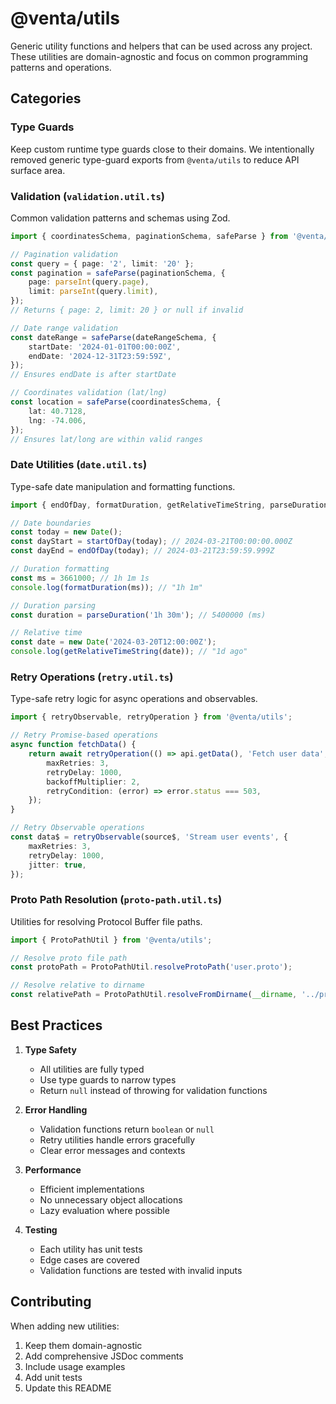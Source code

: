 # @venta/utils

Generic utility functions and helpers that can be used across any project. These utilities are domain-agnostic and focus on common programming patterns and operations.

## Categories

### Type Guards

Keep custom runtime type guards close to their domains. We intentionally removed generic type-guard exports from `@venta/utils` to reduce API surface area.

### Validation (`validation.util.ts`)

Common validation patterns and schemas using Zod.

```typescript
import { coordinatesSchema, paginationSchema, safeParse } from '@venta/utils';

// Pagination validation
const query = { page: '2', limit: '20' };
const pagination = safeParse(paginationSchema, {
	page: parseInt(query.page),
	limit: parseInt(query.limit),
});
// Returns { page: 2, limit: 20 } or null if invalid

// Date range validation
const dateRange = safeParse(dateRangeSchema, {
	startDate: '2024-01-01T00:00:00Z',
	endDate: '2024-12-31T23:59:59Z',
});
// Ensures endDate is after startDate

// Coordinates validation (lat/lng)
const location = safeParse(coordinatesSchema, {
	lat: 40.7128,
	lng: -74.006,
});
// Ensures lat/long are within valid ranges
```

### Date Utilities (`date.util.ts`)

Type-safe date manipulation and formatting functions.

```typescript
import { endOfDay, formatDuration, getRelativeTimeString, parseDuration, startOfDay } from '@venta/utils';

// Date boundaries
const today = new Date();
const dayStart = startOfDay(today); // 2024-03-21T00:00:00.000Z
const dayEnd = endOfDay(today); // 2024-03-21T23:59:59.999Z

// Duration formatting
const ms = 3661000; // 1h 1m 1s
console.log(formatDuration(ms)); // "1h 1m"

// Duration parsing
const duration = parseDuration('1h 30m'); // 5400000 (ms)

// Relative time
const date = new Date('2024-03-20T12:00:00Z');
console.log(getRelativeTimeString(date)); // "1d ago"
```

### Retry Operations (`retry.util.ts`)

Type-safe retry logic for async operations and observables.

```typescript
import { retryObservable, retryOperation } from '@venta/utils';

// Retry Promise-based operations
async function fetchData() {
	return await retryOperation(() => api.getData(), 'Fetch user data', {
		maxRetries: 3,
		retryDelay: 1000,
		backoffMultiplier: 2,
		retryCondition: (error) => error.status === 503,
	});
}

// Retry Observable operations
const data$ = retryObservable(source$, 'Stream user events', {
	maxRetries: 3,
	retryDelay: 1000,
	jitter: true,
});
```

### Proto Path Resolution (`proto-path.util.ts`)

Utilities for resolving Protocol Buffer file paths.

```typescript
import { ProtoPathUtil } from '@venta/utils';

// Resolve proto file path
const protoPath = ProtoPathUtil.resolveProtoPath('user.proto');

// Resolve relative to dirname
const relativePath = ProtoPathUtil.resolveFromDirname(__dirname, '../protos/user.proto');
```

## Best Practices

1. **Type Safety**

   - All utilities are fully typed
   - Use type guards to narrow types
   - Return `null` instead of throwing for validation functions

2. **Error Handling**

   - Validation functions return `boolean` or `null`
   - Retry utilities handle errors gracefully
   - Clear error messages and contexts

3. **Performance**

   - Efficient implementations
   - No unnecessary object allocations
   - Lazy evaluation where possible

4. **Testing**
   - Each utility has unit tests
   - Edge cases are covered
   - Validation functions are tested with invalid inputs

## Contributing

When adding new utilities:

1. Keep them domain-agnostic
2. Add comprehensive JSDoc comments
3. Include usage examples
4. Add unit tests
5. Update this README
